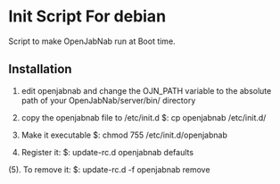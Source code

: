 Init Script For debian
==========
Script to make OpenJabNab run at Boot time.


Installation
----------------
1. edit openjabnab and change the OJN_PATH variable to the absolute path of your OpenJabNab/server/bin/ directory

2. copy the openjabnab file to /etc/init.d
$: cp openjabnab /etc/init.d/

3. Make it executable
$: chmod 755 /etc/init.d/openjabnab

4. Register it:
$: update-rc.d openjabnab defaults

(5). To remove it:
$: update-rc.d -f openjabnab remove
